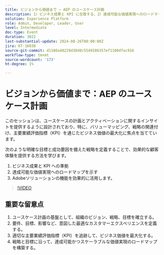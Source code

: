 ```yaml
---
title: ビジョンから価値まで – AEP のユースケース計画
description: 1）ビジネス成果と KPI に合致する、2）達成可能な価値実現へのロードマップの提供、3）Adobeソリューション機能の効果的な活用という明確な目標と成功要因を持つ戦略を定義することで、効果的なカスタマーエクスペリエンスを提供する方法を説明します。
solution: Experience Platform
role: Admin, Developer, Leader, User
level: Intermediate
doc-type: Event
duration: 3022
last-substantial-update: 2024-08-26T00:00:00Z
jira: KT-16038
source-git-commit: d1186a48229d38d8c5549286357ef1108dfac916
workflow-type: tm+mt
source-wordcount: '173'
ht-degree: 1%

---
```



# ビジョンから価値まで：AEP のユースケース計画

このセッションは、ユースケースの計画とアクティベーションに関するインサイトを提供するように設計されており、特に、バリューマッピング、戦略の関連付け、主要業績評価指標（KPI）を通じたビジネス価値の最大化に焦点を当てています。

次のような明確な目標と成功要因を備えた戦略を定義することで、効果的な顧客体験を提供する方法を学びます。

1. ビジネス成果と KPI への準拠
1. 達成可能な価値実現へのロードマップを示す
1. Adobeソリューションの機能を効果的に活用します。

>[!VIDEO](https://video.tv.adobe.com/v/3433025/?learn=on)

## 重要な留意点

1. ユースケース計画の基盤として、組織のビジョン、戦略、目標を確立する。
1. 要件、目標、影響など、意図した最適なカスタマーエクスペリエンスを定義する。
1. 適切な主要業績評価指標（KPI）を追跡して、ビジネス価値を最大化する。
1. 戦略と目標に沿って、達成可能かつスケーラブルな価値実現のロードマップを構築する。